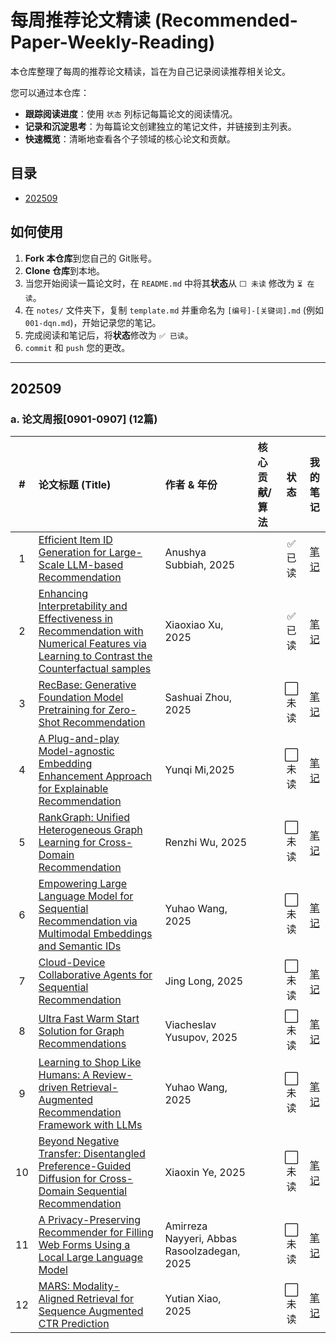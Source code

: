 # 每周推荐论文精读 (Recommended-Paper-Weekly-Reading)

本仓库整理了每周的推荐论文精读，旨在为自己记录阅读推荐相关论文。

您可以通过本仓库：
- **跟踪阅读进度**：使用 `状态` 列标记每篇论文的阅读情况。
- **记录和沉淀思考**：为每篇论文创建独立的笔记文件，并链接到主列表。
- **快速概览**：清晰地查看各个子领域的核心论文和贡献。

## 目录
- [202509](#202509)


## 如何使用
1. **Fork 本仓库**到您自己的 Git账号。
2. **Clone 仓库**到本地。
3. 当您开始阅读一篇论文时，在 `README.md` 中将其**状态**从 `⬜️ 未读` 修改为 `⏳ 在读`。
4. 在 `notes/` 文件夹下，复制 `template.md` 并重命名为 `[编号]-[关键词].md` (例如 `001-dqn.md`)，开始记录您的笔记。
5. 完成阅读和笔记后，将**状态**修改为 `✅ 已读`。
6. `commit` 和 `push` 您的更改。

---

## 202509

### a. 论文周报[0901-0907] (12篇)
| # | 论文标题 (Title) | 作者 & 年份 | 核心贡献/算法 |    状态    | 我的笔记 |
|:-:|:---|:---|:---|:--------:|:---:|
| 1 | [Efficient Item ID Generation for Large-Scale LLM-based Recommendation](https://arxiv.org/abs/2509.03746) | Anushya Subbiah, 2025 |  |   ✅ 已读   | [笔记](./notes/001-item-id-generation) |
| 2 | [Enhancing Interpretability and Effectiveness in Recommendation with Numerical Features via Learning to Contrast the Counterfactual samples](https://arxiv.org/abs/2509.03187) | Xiaoxiao Xu, 2025 |  |  ✅ 已读    | [笔记](./notes/002-drqn.md) |
| 3 | [RecBase: Generative Foundation Model Pretraining for Zero-Shot Recommendation](https://arxiv.org/abs/2509.03131) | Sashuai Zhou, 2025 |  |  ⬜️ 未读   | [笔记](./notes/003-dueling-dqn.md) |
| 4 | [A Plug-and-play Model-agnostic Embedding Enhancement Approach for Explainable Recommendation](https://arxiv.org/abs/2509.03130) | Yunqi Mi,2025 |  |  ⬜️ 未读   | [笔记](./notes/004-double-dqn.md) |
| 5 | [ RankGraph: Unified Heterogeneous Graph Learning for Cross-Domain Recommendation](https://arxiv.org/abs/2509.02942) | Renzhi Wu, 2025 |  |  ⬜️ 未读   | [笔记](./notes/005-per.md) |
| 6 | [Empowering Large Language Model for Sequential Recommendation via Multimodal Embeddings and Semantic IDs](https://arxiv.org/abs/2509.02017) | Yuhao Wang, 2025 |  |  ⬜️ 未读   | [笔记](./notes/006-rainbow.md) |
| 7 | [Cloud-Device Collaborative Agents for Sequential Recommendation](https://arxiv.org/abs/2509.01551) | Jing Long, 2025 |  |  ⬜️ 未读   | [笔记](./notes/007-rainbow.md) |
| 8 | [Ultra Fast Warm Start Solution for Graph Recommendations](https://arxiv.org/abs/2509.01549) | Viacheslav Yusupov, 2025 |  |  ⬜️ 未读   | [笔记](./notes/008-rainbow.md) |
| 9 | [Learning to Shop Like Humans: A Review-driven Retrieval-Augmented Recommendation Framework with LLMs](https://arxiv.org/abs/2509.00698) | Yuhao Wang, 2025 |  |  ⬜️ 未读   | [笔记](./notes/009-rainbow.md) |
| 10 | [Beyond Negative Transfer: Disentangled Preference-Guided Diffusion for Cross-Domain Sequential Recommendation](https://arxiv.org/abs/2509.00389) | Xiaoxin Ye, 2025 |  |  ⬜️ 未读   | [笔记](./notes/010-rainbow.md) |
| 11 | [A Privacy-Preserving Recommender for Filling Web Forms Using a Local Large Language Model](https://arxiv.org/abs/2509.01527) | Amirreza Nayyeri, Abbas Rasoolzadegan, 2025 |  |  ⬜️ 未读   | [笔记](./notes/011-rainbow.md) |
| 12 | [ MARS: Modality-Aligned Retrieval for Sequence Augmented CTR Prediction](https://arxiv.org/abs/2509.01184) | Yutian Xiao, 2025 |  |  ⬜️ 未读   | [笔记](./notes/012-rainbow.md) |

